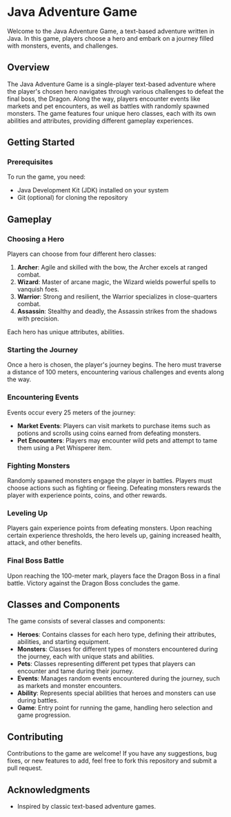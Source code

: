# Java Adventure Game

Welcome to the Java Adventure Game, a text-based adventure written in Java. In this game, players choose a hero and embark on a journey filled with monsters, events, and challenges.

## Overview

The Java Adventure Game is a single-player text-based adventure where the player's chosen hero navigates through various challenges to defeat the final boss, the Dragon. Along the way, players encounter events like markets and pet encounters, as well as battles with randomly spawned monsters. The game features four unique hero classes, each with its own abilities and attributes, providing different gameplay experiences.

## Getting Started

### Prerequisites

To run the game, you need:

- Java Development Kit (JDK) installed on your system
- Git (optional) for cloning the repository

## Gameplay

### Choosing a Hero

Players can choose from four different hero classes:

1. **Archer**: Agile and skilled with the bow, the Archer excels at ranged combat.
2. **Wizard**: Master of arcane magic, the Wizard wields powerful spells to vanquish foes.
3. **Warrior**: Strong and resilient, the Warrior specializes in close-quarters combat.
4. **Assassin**: Stealthy and deadly, the Assassin strikes from the shadows with precision.

Each hero has unique attributes, abilities.

### Starting the Journey

Once a hero is chosen, the player's journey begins. The hero must traverse a distance of 100 meters, encountering various challenges and events along the way.

### Encountering Events

Events occur every 25 meters of the journey:

- **Market Events**: Players can visit markets to purchase items such as potions and scrolls using coins earned from defeating monsters.
- **Pet Encounters**: Players may encounter wild pets and attempt to tame them using a Pet Whisperer item.

### Fighting Monsters

Randomly spawned monsters engage the player in battles. Players must choose actions such as fighting or fleeing. Defeating monsters rewards the player with experience points, coins, and other rewards.

### Leveling Up

Players gain experience points from defeating monsters. Upon reaching certain experience thresholds, the hero levels up, gaining increased health, attack, and other benefits.

### Final Boss Battle

Upon reaching the 100-meter mark, players face the Dragon Boss in a final battle. Victory against the Dragon Boss concludes the game.

## Classes and Components

The game consists of several classes and components:

- **Heroes**: Contains classes for each hero type, defining their attributes, abilities, and starting equipment.
- **Monsters**: Classes for different types of monsters encountered during the journey, each with unique stats and abilities.
- **Pets**: Classes representing different pet types that players can encounter and tame during their journey.
- **Events**: Manages random events encountered during the journey, such as markets and monster encounters.
- **Ability**: Represents special abilities that heroes and monsters can use during battles.
- **Game**: Entry point for running the game, handling hero selection and game progression.

## Contributing

Contributions to the game are welcome! If you have any suggestions, bug fixes, or new features to add, feel free to fork this repository and submit a pull request.

## Acknowledgments

- Inspired by classic text-based adventure games.
